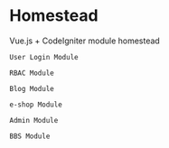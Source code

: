 # Homestead

Vue.js + CodeIgniter module homestead

```
User Login Module

RBAC Module

Blog Module

e-shop Module

Admin Module

BBS Module
```
